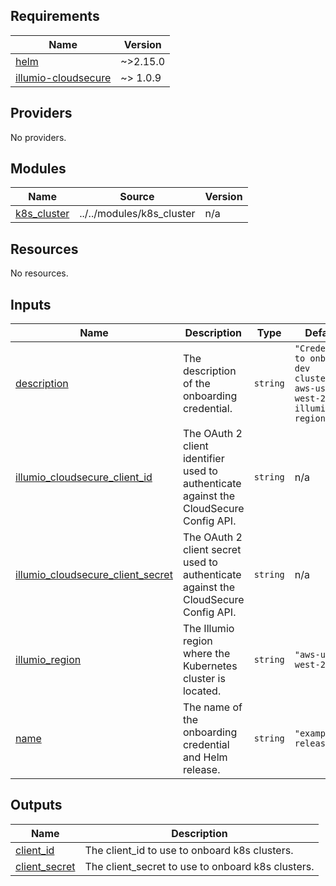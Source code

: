 <!-- BEGIN_TF_DOCS -->
## Requirements

| Name | Version |
|------|---------|
| <a name="requirement_helm"></a> [helm](#requirement\_helm) | ~>2.15.0 |
| <a name="requirement_illumio-cloudsecure"></a> [illumio-cloudsecure](#requirement\_illumio-cloudsecure) | ~> 1.0.9 |

## Providers

No providers.

## Modules

| Name | Source | Version |
|------|--------|---------|
| <a name="module_k8s_cluster"></a> [k8s\_cluster](#module\_k8s\_cluster) | ../../modules/k8s_cluster | n/a |

## Resources

No resources.

## Inputs

| Name | Description | Type | Default | Required |
|------|-------------|------|---------|:--------:|
| <a name="input_description"></a> [description](#input\_description) | The description of the onboarding credential. | `string` | `"Credential to onboard dev clusters in aws-us-west-2 illumio region"` | no |
| <a name="input_illumio_cloudsecure_client_id"></a> [illumio\_cloudsecure\_client\_id](#input\_illumio\_cloudsecure\_client\_id) | The OAuth 2 client identifier used to authenticate against the CloudSecure Config API. | `string` | n/a | yes |
| <a name="input_illumio_cloudsecure_client_secret"></a> [illumio\_cloudsecure\_client\_secret](#input\_illumio\_cloudsecure\_client\_secret) | The OAuth 2 client secret used to authenticate against the CloudSecure Config API. | `string` | n/a | yes |
| <a name="input_illumio_region"></a> [illumio\_region](#input\_illumio\_region) | The Illumio region where the Kubernetes cluster is located. | `string` | `"aws-us-west-2"` | no |
| <a name="input_name"></a> [name](#input\_name) | The name of the onboarding credential and Helm release. | `string` | `"example-release"` | no |

## Outputs

| Name | Description |
|------|-------------|
| <a name="output_client_id"></a> [client\_id](#output\_client\_id) | The client\_id to use to onboard k8s clusters. |
| <a name="output_client_secret"></a> [client\_secret](#output\_client\_secret) | The client\_secret to use to onboard k8s clusters. |
<!-- END_TF_DOCS -->